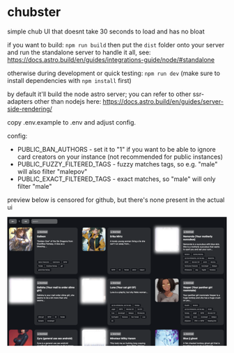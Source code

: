 # chubster

simple chub UI that doesnt take 30 seconds to load and has no bloat

if you want to build: `npm run build` then put the `dist` folder onto your server and run the standalone server to handle it all, see: https://docs.astro.build/en/guides/integrations-guide/node/#standalone

otherwise during development or quick testing: `npm run dev` (make sure to install dependencies with `npm install` first)

by default it'll build the node astro server; you can refer to other ssr-adapters other than nodejs here: https://docs.astro.build/en/guides/server-side-rendering/

copy .env.example to .env and adjust config.

config:
- PUBLIC_BAN_AUTHORS - set it to "1" if you want to be able to ignore card creators on your instance (not recommended for public instances)
- PUBLIC_FUZZY_FILTERED_TAGS - fuzzy matches tags, so e.g. "male" will also filter "malepov"
- PUBLIC_EXACT_FILTERED_TAGS - exact matches, so "male" will only filter "male"

preview below is censored for github, but there's none present in the actual ui

![preview](preview.png)
